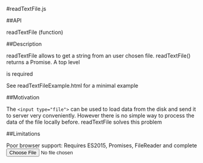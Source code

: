 #readTextFile.js

##API

readTextFile (function)

##Description

readTextFile allows to get a string from an user chosen file. readTextFile() returns a Promise.
A top level <div data-element="readTextFileContainer"></div> is required

See readTextFileExample.html for a minimal example

##Motivation

The `<input type="file">` can be used to load data from the disk and send it to server very conveniently. However there is no simple way to process the data of the file locally before. readTextFile solves this problem

##Limitations

Poor browser support: Requires ES2015, Promises, FileReader and complete <input type="file">